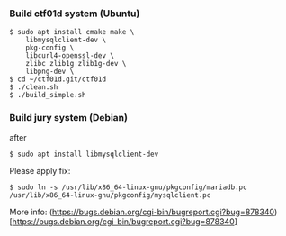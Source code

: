 ### Build ctf01d system (Ubuntu)

```
$ sudo apt install cmake make \
    libmysqlclient-dev \
    pkg-config \
    libcurl4-openssl-dev \
    zlibc zlib1g zlib1g-dev \
    libpng-dev \
$ cd ~/ctf01d.git/ctf01d
$ ./clean.sh
$ ./build_simple.sh
```

### Build jury system (Debian)

after 
```
$ sudo apt install libmysqlclient-dev
```

Please apply fix:

```
$ sudo ln -s /usr/lib/x86_64-linux-gnu/pkgconfig/mariadb.pc /usr/lib/x86_64-linux-gnu/pkgconfig/mysqlclient.pc
```

More info: (https://bugs.debian.org/cgi-bin/bugreport.cgi?bug=878340)[https://bugs.debian.org/cgi-bin/bugreport.cgi?bug=878340]